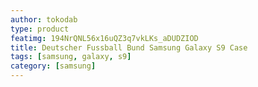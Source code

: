 ```yaml
---
author: tokodab
type: product
featimg: 194NrQNL56x16uQZ3q7vkLKs_aDUDZIOD
title: Deutscher Fussball Bund Samsung Galaxy S9 Case
tags: [samsung, galaxy, s9]
category: [samsung]
---
```

